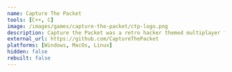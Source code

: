 ```yaml
---
name: Capture The Packet
tools: [C++, C]
image: /images/games/capture-the-packet/ctp-logo.png
description: Capture the Packet was a retro hacker themed multiplayer first person shooter. Built from the ground up using retro raycasting methodologies to generate the 3D level.
external_url: https://github.com/CaptureThePacket
platforms: [Windows, MacOs, Linux]
hidden: false
rebuilt: false
---
```

